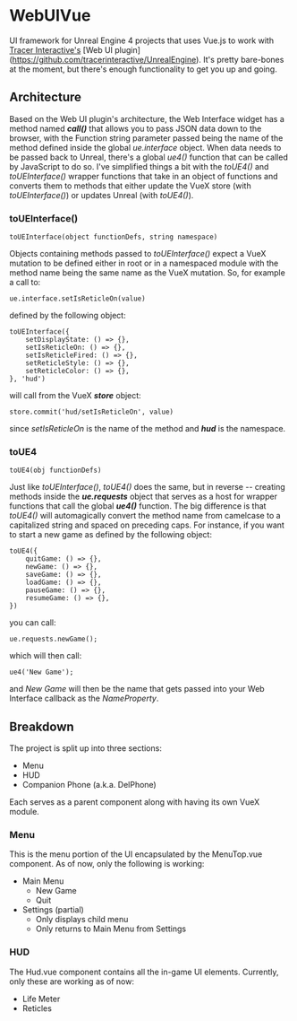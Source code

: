 # WebUIVue
UI framework for Unreal Engine 4 projects that uses Vue.js to work with [Tracer Interactive's](https://tracerinteractive.com) [Web UI plugin] (https://github.com/tracerinteractive/UnrealEngine).  It's pretty bare-bones at the moment, but there's enough functionality to get you up and going.

## Architecture
Based on the Web UI plugin's architecture, the Web Interface widget has a method named ***call()*** that allows you to pass JSON data down to the browser, with the Function string parameter passed being the name of the method defined inside the global *ue.interface* object.  When data needs to be passed back to Unreal, there's a global *ue4()* function that can be called by JavaScript to do so.  I've simplified things a bit with the *toUE4()* and *toUEInterface()* wrapper functions that take in an object of functions and converts them to methods that either update the VueX store (with *toUEInterface()*) or updates Unreal (with *toUE4()*).
### toUEInterface()
    toUEInterface(object functionDefs, string namespace)
Objects containing methods passed to *toUEInterface()* expect a VueX mutation to be defined either in root or in a namespaced module with the method name being the same name as the VueX mutation.  So, for example a call to:
    
    ue.interface.setIsReticleOn(value)
defined by the following object:

    toUEInterface({
        setDisplayState: () => {},
        setIsReticleOn: () => {},
        setIsReticleFired: () => {},
        setReticleStyle: () => {},
        setReticleColor: () => {},
    }, 'hud')

will call from the VueX ***store*** object:

    store.commit('hud/setIsReticleOn', value)

since *setIsReticleOn* is the name of the method and ***hud*** is the namespace.
### toUE4
    toUE4(obj functionDefs)
Just like *toUEInterface()*, *toUE4()* does the same, but in reverse -- creating methods inside the ***ue.requests*** object that serves as a host for wrapper functions that call the global ***ue4()*** function.  The big difference is that *toUE4()* will automagically convert the method name from camelcase to a capitalized string and spaced on preceding caps.  For instance, if you want to start a new game as defined by the following object:

    toUE4({
        quitGame: () => {},
        newGame: () => {},
        saveGame: () => {},
        loadGame: () => {},
        pauseGame: () => {},
        resumeGame: () => {},
    })

you can call:

    ue.requests.newGame();

which will then call:

    ue4('New Game');

and *New Game* will then be the name that gets passed into your Web Interface callback as the *NameProperty*.
## Breakdown
The project is split up into three sections:
- Menu
- HUD
- Companion Phone (a.k.a. DelPhone)

Each serves as a parent component along with having its own VueX module.

### Menu
This is the menu portion of the UI encapsulated by the MenuTop.vue component.  As of now, only the following is working:
- Main Menu
    - New Game
    - Quit
- Settings (partial)
    - Only displays child menu
    - Only returns to Main Menu from Settings

### HUD
The Hud.vue component contains all the in-game UI elements.  Currently, only these are working as of now:
- Life Meter
- Reticles

